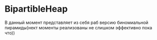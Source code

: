 # BipartibleHeap

В данный момент представляет из себя раб версию биномиальной пирамиды(нект моменты реализованы не слишком эффективно пока что))
